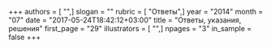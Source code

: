 +++
authors = [ "",]
slogan = ""
rubric = [ "Ответы",]
year = "2014"
month = "07"
date = "2017-05-24T18:42:12+03:00"
title = "Ответы, указания, решения"
first_page = "29"
illustrators = [ "",]
npages = "3"
in_sample = false
+++
